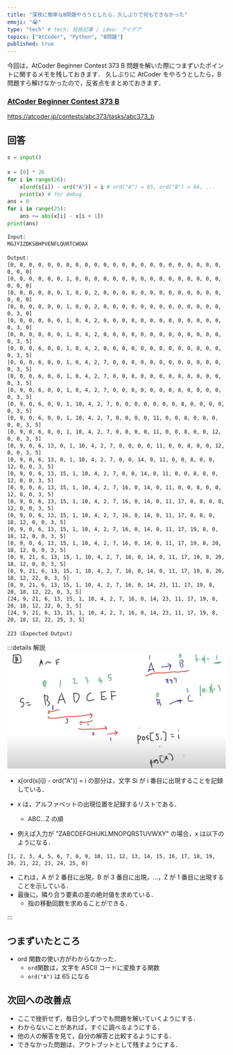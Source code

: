 ```yaml
---
title: "深夜に簡単なB問題やろうとしたら，久しぶりで何もできなかった"
emoji: "😭"
type: "tech" # tech: 技術記事 / idea: アイデア
topics: ["AtCoder", "Python", "B問題"]
published: true
---
```


今回は，AtCoder Beginner Contest 373 B 問題を解いた際につまずいたポイントに関するメモを残しておきます．
久しぶりに AtCoder をやろうとしたら，B 問題すら解けなかったので，反省点をまとめておきます．

### [AtCoder Beginner Contest 373 B](https://atcoder.jp/contests/abc373/tasks/abc373_b)

https://atcoder.jp/contests/abc373/tasks/abc373_b

## 回答

```python
s = input()

x = [0] * 26
for i in range(26):
    x[ord(s[i]) - ord("A")] = i # ord("A") = 65, ord("B") = 66, ...
    print(x) # for debug
ans = 0
for i in range(25):
    ans += abs(x[i] - x[i + 1])
print(ans)
```

```plaintext
Input:
MGJYIZDKSBHPVENFLQURTCWOAX

Output:
[0, 0, 0, 0, 0, 0, 0, 0, 0, 0, 0, 0, 0, 0, 0, 0, 0, 0, 0, 0, 0, 0, 0, 0, 0, 0]
[0, 0, 0, 0, 0, 0, 1, 0, 0, 0, 0, 0, 0, 0, 0, 0, 0, 0, 0, 0, 0, 0, 0, 0, 0, 0]
[0, 0, 0, 0, 0, 0, 1, 0, 0, 2, 0, 0, 0, 0, 0, 0, 0, 0, 0, 0, 0, 0, 0, 0, 0, 0]
[0, 0, 0, 0, 0, 0, 1, 0, 0, 2, 0, 0, 0, 0, 0, 0, 0, 0, 0, 0, 0, 0, 0, 0, 3, 0]
[0, 0, 0, 0, 0, 0, 1, 0, 4, 2, 0, 0, 0, 0, 0, 0, 0, 0, 0, 0, 0, 0, 0, 0, 3, 0]
[0, 0, 0, 0, 0, 0, 1, 0, 4, 2, 0, 0, 0, 0, 0, 0, 0, 0, 0, 0, 0, 0, 0, 0, 3, 5]
[0, 0, 0, 6, 0, 0, 1, 0, 4, 2, 0, 0, 0, 0, 0, 0, 0, 0, 0, 0, 0, 0, 0, 0, 3, 5]
[0, 0, 0, 6, 0, 0, 1, 0, 4, 2, 7, 0, 0, 0, 0, 0, 0, 0, 0, 0, 0, 0, 0, 0, 3, 5]
[0, 0, 0, 6, 0, 0, 1, 0, 4, 2, 7, 0, 0, 0, 0, 0, 0, 0, 8, 0, 0, 0, 0, 0, 3, 5]
[0, 9, 0, 6, 0, 0, 1, 0, 4, 2, 7, 0, 0, 0, 0, 0, 0, 0, 8, 0, 0, 0, 0, 0, 3, 5]
[0, 9, 0, 6, 0, 0, 1, 10, 4, 2, 7, 0, 0, 0, 0, 0, 0, 0, 8, 0, 0, 0, 0, 0, 3, 5]
[0, 9, 0, 6, 0, 0, 1, 10, 4, 2, 7, 0, 0, 0, 0, 11, 0, 0, 8, 0, 0, 0, 0, 0, 3, 5]
[0, 9, 0, 6, 0, 0, 1, 10, 4, 2, 7, 0, 0, 0, 0, 11, 0, 0, 8, 0, 0, 12, 0, 0, 3, 5]
[0, 9, 0, 6, 13, 0, 1, 10, 4, 2, 7, 0, 0, 0, 0, 11, 0, 0, 8, 0, 0, 12, 0, 0, 3, 5]
[0, 9, 0, 6, 13, 0, 1, 10, 4, 2, 7, 0, 0, 14, 0, 11, 0, 0, 8, 0, 0, 12, 0, 0, 3, 5]
[0, 9, 0, 6, 13, 15, 1, 10, 4, 2, 7, 0, 0, 14, 0, 11, 0, 0, 8, 0, 0, 12, 0, 0, 3, 5]
[0, 9, 0, 6, 13, 15, 1, 10, 4, 2, 7, 16, 0, 14, 0, 11, 0, 0, 8, 0, 0, 12, 0, 0, 3, 5]
[0, 9, 0, 6, 13, 15, 1, 10, 4, 2, 7, 16, 0, 14, 0, 11, 17, 0, 8, 0, 0, 12, 0, 0, 3, 5]
[0, 9, 0, 6, 13, 15, 1, 10, 4, 2, 7, 16, 0, 14, 0, 11, 17, 0, 8, 0, 18, 12, 0, 0, 3, 5]
[0, 9, 0, 6, 13, 15, 1, 10, 4, 2, 7, 16, 0, 14, 0, 11, 17, 19, 8, 0, 18, 12, 0, 0, 3, 5]
[0, 9, 0, 6, 13, 15, 1, 10, 4, 2, 7, 16, 0, 14, 0, 11, 17, 19, 8, 20, 18, 12, 0, 0, 3, 5]
[0, 9, 21, 6, 13, 15, 1, 10, 4, 2, 7, 16, 0, 14, 0, 11, 17, 19, 8, 20, 18, 12, 0, 0, 3, 5]
[0, 9, 21, 6, 13, 15, 1, 10, 4, 2, 7, 16, 0, 14, 0, 11, 17, 19, 8, 20, 18, 12, 22, 0, 3, 5]
[0, 9, 21, 6, 13, 15, 1, 10, 4, 2, 7, 16, 0, 14, 23, 11, 17, 19, 8, 20, 18, 12, 22, 0, 3, 5]
[24, 9, 21, 6, 13, 15, 1, 10, 4, 2, 7, 16, 0, 14, 23, 11, 17, 19, 8, 20, 18, 12, 22, 0, 3, 5]
[24, 9, 21, 6, 13, 15, 1, 10, 4, 2, 7, 16, 0, 14, 23, 11, 17, 19, 8, 20, 18, 12, 22, 25, 3, 5]

223 (Expected Output)
```

:::details 解説
![](/images/atcoder-abc373-b/solution.png)

- x[ord(s[i]) - ord("A")] = i の部分は，文字 Si が i 番目に出現することを記録している．
- x は，アルファベットの出現位置を記録するリストである．

  - ABC...Z の順

- 例えば入力が "ZABCDEFGHIJKLMNOPQRSTUVWXY" の場合，x は以下のようになる．

```
[1, 2, 3, 4, 5, 6, 7, 8, 9, 10, 11, 12, 13, 14, 15, 16, 17, 18, 19, 20, 21, 22, 23, 24, 25, 0]
```

- これは，A が 2 番目に出現，B が 3 番目に出現，...，Z が 1 番目に出現することを示している．
- 最後に，隣り合う要素の差の絶対値を求めている．
  - 指の移動回数を求めることができる．

:::

## つまずいたところ

- ord 関数の使い方がわからなかった．
  - `ord`関数は，文字を ASCII コードに変換する関数
  - `ord("A")` は 65 になる

## 次回への改善点

- ここで挫折せず，毎日少しずつでも問題を解いていくようにする．
- わからないことがあれば，すぐに調べるようにする．
- 他の人の解答を見て，自分の解答と比較するようにする．
- できなかった問題は，アウトプットとして残すようにする．

